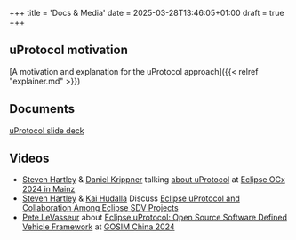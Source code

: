 +++
title = 'Docs & Media'
date = 2025-03-28T13:46:05+01:00
draft = true
+++

## uProtocol motivation

[A motivation and explanation for the uProtocol approach]({{< relref "explainer.md" >}})

## Documents

[uProtocol slide deck](/uProto-what.pdf)

## Videos

- [Steven Hartley](https://github.com/stevenhartley) & [Daniel Krippner](https://github.com/AnotherDaniel) talking [about uProtocol](https://www.youtube.com/watch?v=IkpFvD-DRTc) at [Eclipse OCx 2024 in Mainz](https://www.ocxconf.org/event/778b82cc-6834-48a4-a58e-f883c5a7b8c9/home)
- [Steven Hartley](https://github.com/stevenhartley) & [Kai Hudalla](https://github.com/sophokles73) Discuss [Eclipse uProtocol and Collaboration Among Eclipse SDV Projects](https://www.youtube.com/watch?v=COPltDMCrrw)
- [Pete LeVasseur](https://github.com/PLeVasseur) about [Eclipse uProtocol: Open Source Software Defined Vehicle Framework](https://www.youtube.com/watch?v=YWcsv_9kNDU) at [GOSIM China 2024](https://china2024.gosim.org)
